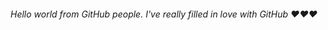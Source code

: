 ###### Hello world from GitHub people. I've really filled in love with GitHub :heart::heart::heart:
